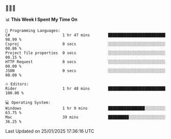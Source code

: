 ### 👋👋👋
<!--START_SECTION:waka-->
📊 **This Week I Spent My Time On** 

```text
💬 Programming Languages: 
C#                       1 hr 47 mins        █████████████████████████   98.99 % 
Csproj                   0 secs              ░░░░░░░░░░░░░░░░░░░░░░░░░   00.86 % 
Project file properties  0 secs              ░░░░░░░░░░░░░░░░░░░░░░░░░   00.15 % 
HTTP Request             0 secs              ░░░░░░░░░░░░░░░░░░░░░░░░░   00.00 % 
JSON                     0 secs              ░░░░░░░░░░░░░░░░░░░░░░░░░   00.00 % 

🔥 Editors: 
Rider                    1 hr 48 mins        █████████████████████████   100.00 % 

💻 Operating System: 
Windows                  1 hr 9 mins         ████████████████░░░░░░░░░   63.75 % 
Mac                      39 mins             █████████░░░░░░░░░░░░░░░░   36.25 % 
```


 Last Updated on 25/01/2025 17:36:16 UTC
<!--END_SECTION:waka-->
